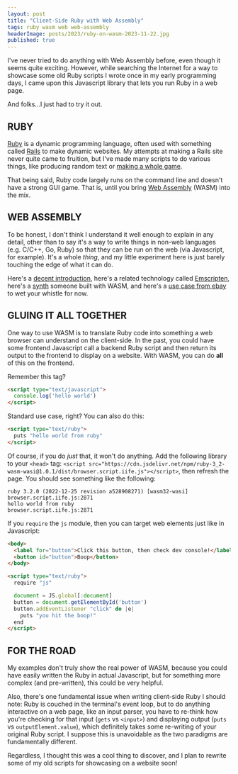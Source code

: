 ```yaml
---
layout: post
title: "Client-Side Ruby with Web Assembly"
tags: ruby wasm web web-assembly
headerImage: posts/2023/ruby-on-wasm-2023-11-22.jpg
published: true
---
```


I've never tried to do anything with Web Assembly before, even though it seems quite exciting. However, while searching the Internet for a way to showcase some old Ruby scripts I wrote once in my early programming days, I came upon this Javascript library that lets you run Ruby in a web page.

And folks...I just had to try it out.

<!--more-->

## RUBY

[Ruby](https://www.ruby-lang.org) is a dynamic programming language, often used with something called [Rails](https://rubyonrails.org) to make dynamic websites. My attempts at making a Rails site never quite came to fruition, but I've made many scripts to do various things, like producing random text or [making a whole game](https://github.com/michaelchadwick/gemwarrior-ruby).

That being said, Ruby code largely runs on the command line and doesn't have a strong GUI game. That is, until you bring [Web Assembly](https://webassembly.org) (WASM) into the mix.

## WEB ASSEMBLY

To be honest, I don't think I understand it well enough to explain in any detail, other than to say it's a way to write things in non-web languages (e.g. C/C++, Go, Ruby) so that they can be run on the web (via Javascript, for example). It's a whole _thing_, and my little experiment here is just barely touching the edge of what it can do.

Here's a [decent introduction](https://web.dev/articles/what-is-webassembly), here's a related technology called [Emscripten](https://emscripten.org/), here's a [synth](https://timdaub.github.io/wasm-synth/) someone built with WASM, and here's a [use case from ebay](https://innovation.ebayinc.com/tech/engineering/webassembly-at-ebay-a-real-world-use-case/) to wet your whistle for now.

## GLUING IT ALL TOGETHER

One way to use WASM is to translate Ruby code into something a web browser can understand on the client-side. In the past, you could have some frontend Javascript call a backend Ruby script and then return its output to the frontend to display on a website. With WASM, you can do **all** of this on the frontend.

Remember this tag?

```html
<script type="text/javascript">
  console.log('hello world')
</script>
```

Standard use case, right? You can also do this:

```html
<script type="text/ruby">
  puts "hello world from ruby"
</script>
```

Of course, if you do _just_ that, it won't do anything. Add the following library to your `<head>` tag: `<script src="https://cdn.jsdelivr.net/npm/ruby-3_2-wasm-wasi@1.0.1/dist/browser.script.iife.js"></script>`, then refresh the page. You should see something like the following:

```shell
ruby 3.2.0 (2022-12-25 revision a528908271) [wasm32-wasi] browser.script.iife.js:2871
hello world from ruby                                     browser.script.iife.js:2871
```

If you `require` the `js` module, then you can target web elements just like in Javascript:

```html
<body>
  <label for="button">Click this button, then check dev console!</label>
  <button id="button">Boop</button>
</body>

<script type="text/ruby">
  require "js"

  document = JS.global[:document]
  button = document.getElementById('button')
  button.addEventListener "click" do |e|
    puts "you hit the boop!"
  end
</script>
```

## FOR THE ROAD

My examples don't truly show the real power of WASM, because you could have easily written the Ruby in actual Javascript, but for something more complex (and pre-written), this could be very helpful.

Also, there's one fundamental issue when writing client-side Ruby I should note: Ruby is couched in the terminal's event loop, but to do anything interactive on a web page, like an input parser, you have to re-think how you're checking for that input (`gets` vs `<input>`) and displaying output (`puts` vs `outputElement.value`), which definitely takes some re-writing of your original Ruby script. I suppose this is unavoidable as the two paradigms are fundamentally different.

Regardless, I thought this was a cool thing to discover, and I plan to rewrite some of my old scripts for showcasing on a website soon!
